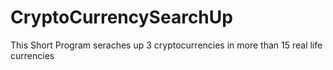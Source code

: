 # CryptoCurrencySearchUp
This Short Program seraches up 3 cryptocurrencies in more than 15 real life currencies
